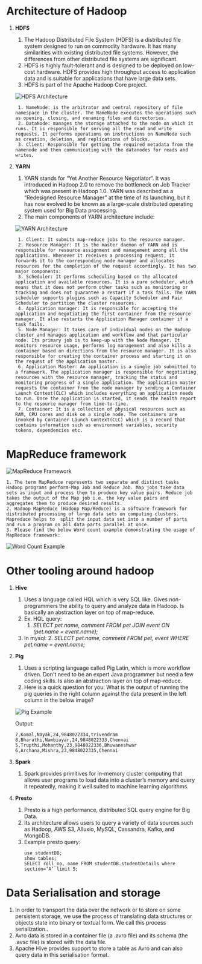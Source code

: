 # Architecture of Hadoop

1. **HDFS**
    1. The Hadoop Distributed File System (HDFS) is a distributed file system designed to run on commodity hardware. It has many similarities with existing distributed file systems. However, the differences from other distributed file systems are significant. 
    2. HDFS is highly fault-tolerant and is designed to be deployed on low-cost hardware. HDFS provides high throughput access to application data and is suitable for applications that have large data sets. 
    3. HDFS is part of the Apache Hadoop Core project.

    ![HDFS Architecture](images/hdfs_architecture.png)

        1. NameNode: is the arbitrator and central repository of file namespace in the cluster. The NameNode executes the operations such as opening, closing, and renaming files and directories.
        2. DataNode: manages the storage attached to the node on which it runs. It is responsible for serving all the read and write requests. It performs operations on instructions on NameNode such as creation, deletion, and replications of blocks.
        3. Client: Responsible for getting the required metadata from the namenode and then communicating with the datanodes for reads and writes.

2. **YARN**
    1. YARN stands for “Yet Another Resource Negotiator“. It was introduced in Hadoop 2.0 to remove the bottleneck on Job Tracker which was present in Hadoop 1.0. YARN was described as a “Redesigned Resource Manager” at the time of its launching, but it has now evolved to be known as a large-scale distributed operating system used for Big Data processing.
    2. The main components of YARN architecture include:

    ![YARN Architecture](images/yarn_architecture.gif)

        1. Client: It submits map-reduce jobs to the resource manager.
        2. Resource Manager: It is the master daemon of YARN and is responsible for resource assignment and management among all the applications. Whenever it receives a processing request, it forwards it to the corresponding node manager and allocates resources for the completion of the request accordingly. It has two major components:
        3. Scheduler: It performs scheduling based on the allocated application and available resources. It is a pure scheduler, which means that it does not perform other tasks such as monitoring or tracking and does not guarantee a restart if a task fails. The YARN scheduler supports plugins such as Capacity Scheduler and Fair Scheduler to partition the cluster resources.
        4. Application manager: It is responsible for accepting the application and negotiating the first container from the resource manager. It also restarts the Application Manager container if a task fails.
        5. Node Manager: It takes care of individual nodes on the Hadoop cluster and manages application and workflow and that particular node. Its primary job is to keep-up with the Node Manager. It monitors resource usage, performs log management and also kills a container based on directions from the resource manager. It is also responsible for creating the container process and starting it on the request of the Application master.
        6. Application Master: An application is a single job submitted to a framework. The application manager is responsible for negotiating resources with the resource manager, tracking the status and monitoring progress of a single application. The application master requests the container from the node manager by sending a Container Launch Context(CLC) which includes everything an application needs to run. Once the application is started, it sends the health report to the resource manager from time-to-time.
        7. Container: It is a collection of physical resources such as RAM, CPU cores and disk on a single node. The containers are invoked by Container Launch Context(CLC) which is a record that contains information such as environment variables, security tokens, dependencies etc.


# MapReduce framework

![MapReduce Framework](images/map_reduce.jpg)

    1. The term MapReduce represents two separate and distinct tasks Hadoop programs perform-Map Job and Reduce Job. Map jobs take data sets as input and process them to produce key value pairs. Reduce job takes the output of the Map job i.e. the key value pairs and aggregates them to produce desired results. 
    2. Hadoop MapReduce (Hadoop Map/Reduce) is a software framework for distributed processing of large data sets on computing clusters. Mapreduce helps to  split the input data set into a number of parts and run a program on all data parts parallel at once.
    3. Please find the below Word count example demonstrating the usage of MapReduce framework:

![Word Count Example](images/mapreduce_example.jpg)

# Other tooling around hadoop

1. **Hive**
    1. Uses a language called HQL which is very SQL like.  Gives non-programmers the ability to query and analyze data in Hadoop.  Is basically an abstraction layer on top of map-reduce.
    2. Ex. HQL query: 
        1. _SELECT pet.name, comment FROM pet JOIN event ON  (pet.name = event.name);_
    3. In mysql: 
        2. _SELECT pet.name, comment FROM pet, event WHERE  pet.name = event.name;_
2. **Pig**
    1. Uses a scripting language called Pig Latin, which is more workflow driven.  Don't need to be an expert Java programmer but need a few coding skills.  Is also an abstraction layer on top of map-reduce.
    2. Here is a quick question for you:
    What is the output of running the pig queries in the right column against the data present in the left column in the below image?

    ![Pig Example](images/pig_example.png)

    Output:
    ```mysql
    7,Komal,Nayak,24,9848022334,trivendram
    8,Bharathi,Nambiayar,24,9848022333,Chennai
    5,Trupthi,Mohanthy,23,9848022336,Bhuwaneshwar
    6,Archana,Mishra,23,9848022335,Chennai
    ```
3. **Spark**
    1. Spark provides primitives for in-memory cluster computing that allows user programs to load data into a cluster’s memory and query it repeatedly, making it well suited to machine learning algorithms.
4. **Presto**
    1. Presto is a high performance, distributed SQL query engine for Big Data. 
    2. Its architecture allows users to query a variety of data sources such as Hadoop, AWS S3, Alluxio, MySQL, Cassandra, Kafka, and MongoDB.
    3. Example presto query:
        ```mysql
        use studentDB;
        show tables;
        SELECT roll_no, name FROM studentDB.studentDetails where section=’A’ limit 5;
        ```


# Data Serialisation and storage

1. In order to transport the data over the network or to store on some persistent storage, we use the process of translating data structures or objects state into binary or textual form. We call this process serialization..
2. Avro data is stored in a container file (a .avro file) and its schema (the .avsc file) is stored with the data file.
3. Apache Hive provides support to store a table as Avro and can also query data in this serialisation format.